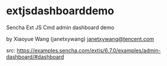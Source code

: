 # extjsdashboarddemo
Sencha Ext JS Cmd admin dashboard demo

by Xiaoyue Wang (janetxywang)
janetxywang@tencent.com

src: https://examples.sencha.com/extjs/6.7.0/examples/admin-dashboard/#dashboard
